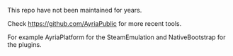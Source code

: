 This repo have not been maintained for years.

Check https://github.com/AyriaPublic for more recent tools.

For example AyriaPlatform for the SteamEmulation and NativeBootstrap for the plugins.
